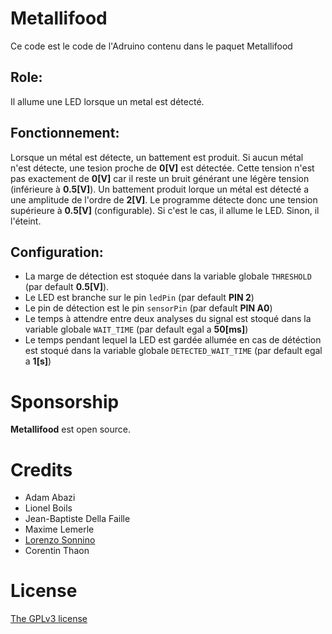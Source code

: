 
# Metallifood
Ce code est le code de l'Adruino contenu dans le paquet Metallifood

## Role:
Il allume une LED lorsque un metal est détecté.

## Fonctionnement:
Lorsque un métal est détecte, un battement est produit.
Si aucun métal n'est détecte, une tesion proche de **0[V]** est détectée.
Cette tension n'est pas exactement de **0[V]** car il reste un bruit générant une légère tension (inférieure à **0.5[V]**).
Un battement produit lorque un métal est détecté a une amplitude de l'ordre de **2[V]**.
Le programme détecte donc une tension supérieure à **0.5[V]** (configurable). Si c'est le cas, il allume le LED. Sinon, il l'éteint.

## Configuration:
* La marge de détection est stoquée dans la variable globale ```THRESHOLD``` (par default **0.5[V]**).
* Le LED est branche sur le pin ```ledPin``` (par default **PIN 2**)
* Le pin de détection est le pin ```sensorPin``` (par default **PIN A0**)
* Le temps à attendre entre deux analyses du signal est stoqué dans la variable globale ```WAIT_TIME``` (par default egal a **50[ms]**)
* Le temps pendant lequel la LED est gardée allumée en cas de détéction est stoqué dans la variable globale ```DETECTED_WAIT_TIME``` (par default egal a **1[s]**)

# Sponsorship

**Metallifood**  est open source.

# Credits

- Adam Abazi
- Lionel Boils
- Jean-Baptiste Della Faille
- Maxime Lemerle
- [Lorenzo Sonnino](https://github.com/lsonnino)
- Corentin Thaon

# License

[The GPLv3 license](https://www.gnu.org/licenses/gpl-3.0.en.html)
